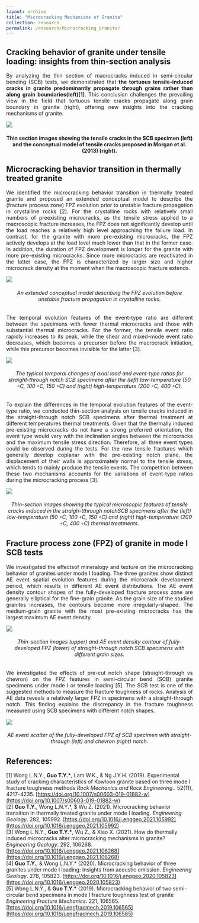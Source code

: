 ```yaml
---
layout: archive
title: "Microcracking Mechanisms of Granite"
collection: research
permalink: /research/Microcracking_Granite/
---
```


## Cracking behavior of granite under tensile loading: insights from thin-section analysis 
<p align="justify">
By analyzing the thin section of macrocracks induced in semi-circular bending (SCB) tests, we demonstrated that <b>the tortuous tensile-induced cracks in granite predominantly propagate through grains rather than along grain boundaries(left)[1]</b>. This conclusion challenges the prevailing view in the field that tortuous tensile cracks propagate along grain boundary in granite (right), offering new insights into the cracking mechanisms of granite.   
</p>

<img src="/images/Microscopic view of tensile crack in granite.jpg"/>  
<h4 align="center">Thin section images showing the tensile cracks in the SCB specimen (left) and the conceptual model of tensile cracks proposed in Morgan et al. (2013) (right).  
</h4> 

## Microcracking behavior transition in thermally treated granite  
<p align="justify">
We identified the microcracking behavior transition in thermally treated granite and proposed an extended conceptual model to describe the (fracture process zone) FPZ evolution prior to unstable fracture propagation in crystalline rocks [2]. For the crystalline rocks with relatively small numbers of preexisting microcracks, as the tensile stress applied to a macroscopic fracture increases, the FPZ does not significantly develop until the load reaches a relatively high level approaching the failure load. In contrast, for the granite with more pre-existing microcracks, the FPZ actively develops at the load level much lower than that in the former case. In addition, the duration of FPZ development is longer for the granite with more pre-existing microcracks. Since more microcracks are reactivated in the latter case, the FPZ is characterized by larger size and higher microcrack density at the moment when the macroscopic fracture extends.  
</p>  

<img src="/images/Thermal-induced transition.jpg"/>  
<h6 align="center">An extended conceptual model describing the FPZ evolution before unstable fracture propagation in crystalline rocks.  
</h6>

<p align="justify">
The temporal evolution features of the event-type ratio are different between the specimens with fewer thermal microcracks and those with substantial thermal microcracks. For the former, the tensile
event ratio rapidly increases to its peak, while the shear and mixed-mode event ratio decreases, which becomes a precursor before the macrocrack initiation, while this precursor becomes invisible for the
latter [3].  
</p>

<img src="/images/Thermal_event rate.jpg"/>  
<h6 align="center">The typical temporal changes of axial load and event-type ratios for straight-through notch SCB specimens after the (left) low-temperature (50 ◦C, 100 ◦C, 150 ◦C) and (right) high-temperature (200 ◦C, 400 ◦C).  
</h6>

<p align="justify">
To explain the differences in the temporal evolution features of the event-type ratio, we conducted thin-section analysis on tensile cracks induced in the straight-through notch SCB specimens after thermal treatment at different temperatures thermal treatments. Given that the thermally induced pre-existing microcracks do not have a strong preferred orientation, the event type would vary with the inclination angles between the microcracks and the maximum tensile stress direction. Therefore, all three event types could be observed during the tests. For the new tensile fractures which generally develop coplanar with the pre-existing notch plane, the displacement of their walls is approximately normal to the tensile stress, which tends to mainly produce the tensile events. The competition between these two mechanisms accounts for the variations of event-type ratios during the microcracking process [3].  
</p>

<img src="/images/Thermal thin-section.jpg"/>  
<h6 align="center">Thin-section images showing the typical microscopic features of tensile cracks induced in the straigh-tthrough notchSCB specimens after the (left) low-temperature (50 ◦C, 100 ◦C, 150 ◦C) and (right) high-temperature (200 ◦C, 400 ◦C) thermal treatments.  
</h6>

## Fracture process zone (FPZ) of granite in mode I SCB tests
<p align="justify">
We investigated the effectsof mineralogy and texture on the microcracking behavior of granites under mode I loading. The three granites show distinct AE event spatial evolution features during the microcrack development period, which results in different AE event distributions. The AE event density contour shapes of the fully-developed fracture process zone are generally elliptical for the fine-grain granite. As the grain size of the studied granites increases, the contours become more irregularly-shaped. The medium-grain granite with the most pre-existing microcracks has the largest maximum AE event density.  
</p>

<img src="/images/Three granites.jpg"/>  
<h6 align="center">Thin-section images (upper) and AE event density contour of fully-developed FPZ (lower) of straight-through notch SCB specimens with different grain sizes.  
</h6>

<p align="justify">
We investigated the effects of pre-cut notch shape (straight-through vs chevron) on the FPZ features in semi-circular bend (SCB) granite specimens under mode I or tensile loading [5]. The SCB test is one of the suggested methods to measure the fracture toughness of rocks. Analysis of AE data reveals a relatively larger FPZ in specimens with a straight-through notch. This finding explains the discrepancy in the fracture toughness measured using SCB specimens with different notch shapes.  
</p>

<img src="/images/Notch shape.jpg"/>  
<h6 align="center">AE event scatter of the fully-developed FPZ of SCB specimen with straight-through (left) and chevron (right) notch.  
</h6>

## References:
\[1\] Wong L.N.Y., <b>Guo T.Y.\*</b>, Lam W.K., & Ng J.Y.H. (2019). Experimental study of cracking characteristics of Kowloon granite based on three mode I fracture toughness methods <i>Rock Mechanics and Rock Engineering.</i>. 52(11), 4217-4235. [https://doi.org/10.1007/s00603-019-01882-w](https://doi.org/10.1007/s00603-019-01882-w)  
\[2\] <b>Guo T.Y.</b>, Wong L.N.Y.\*, $ Wu Z. (2021). Microcracking behavior transition in thermally treated granite under mode I loading. <i>Engineering Geology</i>. 282, 105992. [https://doi.org/10.1016/j.enggeo.2021.105992](https://doi.org/10.1016/j.enggeo.2021.105992)  
\[3\] Wong L.N.Y., <b>Guo T.Y.\*</b>, Wu Z., & Xiao X. (2021). How do thermally induced microcracks alter microcracking mechanisms in granite? <i>Engineering Geology</i>. 292, 106268. [https://doi.org/10.1016/j.enggeo.2021.106268](https://doi.org/10.1016/j.enggeo.2021.106268)  
\[4\] <b>Guo T.Y.</b>, & Wong L.N.Y.\* (2020). Microcracking behavior of three granites under mode I loading: Insights from acoustic emission. <i>Engineering Geology</i>. 278, 105823. [https://doi.org/10.1016/j.enggeo.2020.105823](https://doi.org/10.1016/j.enggeo.2020.105823)    
\[5\] Wong L.N.Y., & <b>Guo T.Y.\*</b> (2019). Microcracking behavior of two semi-circular bend specimens in mode I fracture toughness test of granite <i>Engineering Fracture Mechanics</i>. 221, 106565. [https://doi.org/10.1016/j.engfracmech.2019.106565](https://doi.org/10.1016/j.engfracmech.2019.106565)  